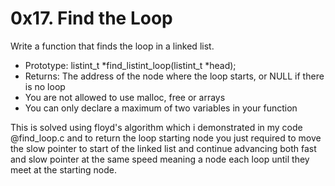 # 0x17. Find the Loop

Write a function that finds the loop in a linked list.
- Prototype: listint_t *find_listint_loop(listint_t *head);
- Returns: The address of the node where the loop starts, or NULL if there is no loop
- You are not allowed to use malloc, free or arrays
- You can only declare a maximum of two variables in your function

This is solved using floyd's algorithm which i demonstrated in my code @find_loop.c and to return the loop starting node you just required to move the slow pointer to start of the linked list and continue advancing both fast and slow pointer at the same speed meaning a node each loop until they meet at the starting node.
